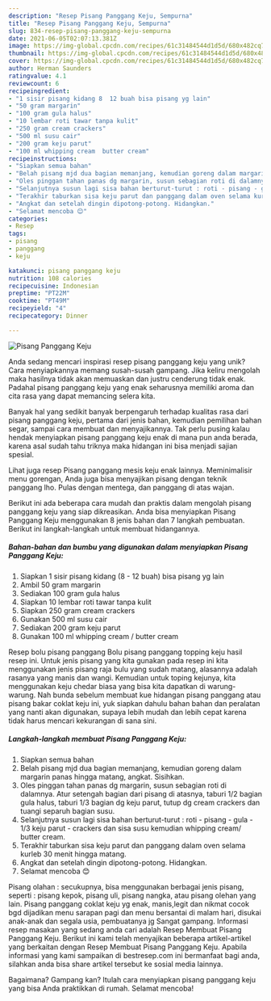 ```yaml
---
description: "Resep Pisang Panggang Keju, Sempurna"
title: "Resep Pisang Panggang Keju, Sempurna"
slug: 834-resep-pisang-panggang-keju-sempurna
date: 2021-06-05T02:07:13.381Z
image: https://img-global.cpcdn.com/recipes/61c31484544d1d5d/680x482cq70/pisang-panggang-keju-foto-resep-utama.jpg
thumbnail: https://img-global.cpcdn.com/recipes/61c31484544d1d5d/680x482cq70/pisang-panggang-keju-foto-resep-utama.jpg
cover: https://img-global.cpcdn.com/recipes/61c31484544d1d5d/680x482cq70/pisang-panggang-keju-foto-resep-utama.jpg
author: Herman Saunders
ratingvalue: 4.1
reviewcount: 6
recipeingredient:
- "1 sisir pisang kidang 8  12 buah bisa pisang yg lain"
- "50 gram margarin"
- "100 gram gula halus"
- "10 lembar roti tawar tanpa kulit"
- "250 gram cream crackers"
- "500 ml susu cair"
- "200 gram keju parut"
- "100 ml whipping cream  butter cream"
recipeinstructions:
- "Siapkan semua bahan"
- "Belah pisang mjd dua bagian memanjang, kemudian goreng dalam margarin panas hingga matang, angkat. Sisihkan."
- "Oles pinggan tahan panas dg margarin, susun sebagian roti di dalamnya. Atur setengah bagian dari pisang di atasnya, taburi 1/2 bagian gula halus, taburi 1/3 bagian dg keju parut, tutup dg cream crackers dan tuangi separuh bagian susu."
- "Selanjutnya susun lagi sisa bahan berturut-turut : roti - pisang - gula - 1/3 keju parut - crackers dan sisa susu kemudian whipping cream/ butter cream."
- "Terakhir taburkan sisa keju parut dan panggang dalam oven selama kurleb 30 menit hingga matang."
- "Angkat dan setelah dingin dipotong-potong. Hidangkan."
- "Selamat mencoba 😊"
categories:
- Resep
tags:
- pisang
- panggang
- keju

katakunci: pisang panggang keju 
nutrition: 108 calories
recipecuisine: Indonesian
preptime: "PT22M"
cooktime: "PT49M"
recipeyield: "4"
recipecategory: Dinner

---
```



![Pisang Panggang Keju](https://img-global.cpcdn.com/recipes/61c31484544d1d5d/680x482cq70/pisang-panggang-keju-foto-resep-utama.jpg)

Anda sedang mencari inspirasi resep pisang panggang keju yang unik? Cara menyiapkannya memang susah-susah gampang. Jika keliru mengolah maka hasilnya tidak akan memuaskan dan justru cenderung tidak enak. Padahal pisang panggang keju yang enak seharusnya memiliki aroma dan cita rasa yang dapat memancing selera kita.

Banyak hal yang sedikit banyak berpengaruh terhadap kualitas rasa dari pisang panggang keju, pertama dari jenis bahan, kemudian pemilihan bahan segar, sampai cara membuat dan menyajikannya. Tak perlu pusing kalau hendak menyiapkan pisang panggang keju enak di mana pun anda berada, karena asal sudah tahu triknya maka hidangan ini bisa menjadi sajian spesial.

Lihat juga resep Pisang panggang mesis keju enak lainnya. Meminimalisir menu gorengan, Anda juga bisa menyajikan pisang dengan teknik panggang lho. Pulas dengan mentega, dan panggang di atas wajan.


Berikut ini ada beberapa cara mudah dan praktis dalam mengolah pisang panggang keju yang siap dikreasikan. Anda bisa menyiapkan Pisang Panggang Keju menggunakan 8 jenis bahan dan 7 langkah pembuatan. Berikut ini langkah-langkah untuk membuat hidangannya.

<!--inarticleads1-->

##### Bahan-bahan dan bumbu yang digunakan dalam menyiapkan Pisang Panggang Keju:

1. Siapkan 1 sisir pisang kidang (8 - 12 buah) bisa pisang yg lain
1. Ambil 50 gram margarin
1. Sediakan 100 gram gula halus
1. Siapkan 10 lembar roti tawar tanpa kulit
1. Siapkan 250 gram cream crackers
1. Gunakan 500 ml susu cair
1. Sediakan 200 gram keju parut
1. Gunakan 100 ml whipping cream / butter cream


Resep bolu pisang panggang Bolu pisang panggang topping keju hasil resep ini. Untuk jenis pisang yang kita gunakan pada resep ini kita menggunakan jenis pisang raja bulu yang sudah matang, alasannya adalah rasanya yang manis dan wangi. Kemudian untuk toping kejunya, kita menggunakan keju chedar biasa yang bisa kita dapatkan di warung-warung. Nah bunda sebelum membuat kue hidangan pisang panggang atau pisang bakar coklat keju ini, yuk siapkan dahulu bahan bahan dan peralatan yang nanti akan digunakan, supaya lebih mudah dan lebih cepat karena tidak harus mencari kekurangan di sana sini. 

<!--inarticleads2-->

##### Langkah-langkah membuat Pisang Panggang Keju:

1. Siapkan semua bahan
1. Belah pisang mjd dua bagian memanjang, kemudian goreng dalam margarin panas hingga matang, angkat. Sisihkan.
1. Oles pinggan tahan panas dg margarin, susun sebagian roti di dalamnya. Atur setengah bagian dari pisang di atasnya, taburi 1/2 bagian gula halus, taburi 1/3 bagian dg keju parut, tutup dg cream crackers dan tuangi separuh bagian susu.
1. Selanjutnya susun lagi sisa bahan berturut-turut : roti - pisang - gula - 1/3 keju parut - crackers dan sisa susu kemudian whipping cream/ butter cream.
1. Terakhir taburkan sisa keju parut dan panggang dalam oven selama kurleb 30 menit hingga matang.
1. Angkat dan setelah dingin dipotong-potong. Hidangkan.
1. Selamat mencoba 😊


Pisang olahan : secukupnya, bisa menggunakan berbagai jenis pisang, seperti : pisang kepok, pisang uli, pisang nangka, atau pisang olehan yang lain. Pisang panggang coklat keju yg enak, manis,legit dan nikmat cocok bgd dijadikan menu sarapan pagi dan menu bersantai di malam hari, disukai anak-anak dan segala usia, pembuatanya jg Sangat gampang. Informasi resep masakan yang sedang anda cari adalah Resep Membuat Pisang Panggang Keju. Berikut ini kami telah menyajikan beberapa artikel-artikel yang berkaitan dengan Resep Membuat Pisang Panggang Keju. Apabila informasi yang kami sampaikan di bestresep.com ini bermanfaat bagi anda, silahkan anda bisa share artikel tersebut ke sosial media lainnya. 

Bagaimana? Gampang kan? Itulah cara menyiapkan pisang panggang keju yang bisa Anda praktikkan di rumah. Selamat mencoba!
